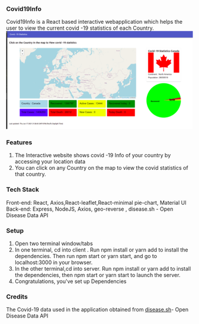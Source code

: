 ### Covid19Info

Covid19Info is a React based interactive webapplication which helps the user to view the current covid -19 statistics of each Country.
![](https://github.com/DivyaJagadish/Covid19Info/blob/master/document/Screenshot.png?raw=true)

### Features

1. The Interactive website shows covid -19 Info of your country by accessing your location data
2. You can click on any Country on the map to view the covid statistics of that country.

### Tech Stack

Front-end: React, Axios,React-leaflet,React-minimal pie-chart, Material UI
Back-end: Express, NodeJS, Axios, geo-reverse , disease.sh - Open Disease Data API

### Setup

1. Open two terminal window/tabs
2. In one terminal, cd into client . Run npm install or yarn add to install the dependencies. Then run npm start or yarn start, and go to localhost:3000 in your browser.
3. In the other terminal,cd into server. Run npm install or yarn add to install the dependencies, then npm start or yarn start to launch the server.
4. Congratulations, you've set up
   Dependencies

### Credits

The Covid-19 data used in the application obtained from [disease.sh](https://disease.sh/)- Open Disease Data API
